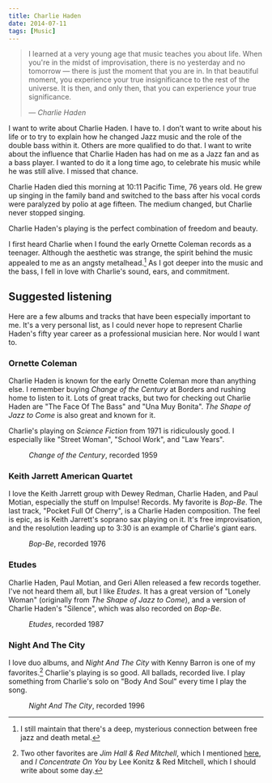 ```yaml
---
title: Charlie Haden
date: 2014-07-11
tags: [Music]
---
```


> I learned at a very young age that music teaches you about life. When you're
> in the midst of improvisation, there is no yesterday and no tomorrow — there
> is just the moment that you are in. In that beautiful moment, you experience
> your true insignificance to the rest of the universe. It is then, and only
> then, that you can experience your true significance.
>
> — *Charlie Haden*

I want to write about Charlie Haden. I have to. I don’t want to write about his life or to try to explain how he changed Jazz music and the role of the double bass within it. Others are more qualified to do that. I want to write about the influence that Charlie Haden has had on me as a Jazz fan and as a bass player. I wanted to do it a long time ago, to celebrate his music while he was still alive. I missed that chance.

Charlie Haden died this morning at 10:11 Pacific Time, 76 years old. He grew up singing in the family band and switched to the bass after his vocal cords were paralyzed by polio at age fifteen. The medium changed, but Charlie never stopped singing.

Charlie Haden's playing is the perfect combination of freedom and beauty.

I first heard Charlie when I found the early Ornette Coleman records as
a teenager.
Although the aesthetic was strange, the spirit behind the music appealed to me
as an angsty metalhead.[^metal] As I got deeper into the music and the bass, I fell in love with Charlie's sound, ears, and commitment.

## Suggested listening
Here are a few albums and tracks that have been especially important to me.
It's a very personal list, as I could never hope to represent Charlie Haden's fifty year career as
a professional musician here. Nor would I want to.

### Ornette Coleman

Charlie Haden is known for the early Ornette Coleman more than anything else. I remember buying *Change of the Century* at Borders and rushing home to
listen to it. Lots of great tracks, but two for checking out Charlie Haden are
"The Face Of The Bass" and "Una Muy Bonita". *The Shape of Jazz to Come* is also great and known for it.

Charlie's playing on *Science Fiction* from 1971 is ridiculously good. I especially like "Street Woman", "School Work", and "Law Years".

<figure>
    <img src="2014-07-11-charlie-haden/Change_of_the_Century.jpg" alt="">
    <figcaption>
        <em>Change of the Century</em>, recorded 1959
    </figcaption>
</figure>

### Keith Jarrett American Quartet

I love the Keith Jarrett group with Dewey Redman, Charlie Haden, and
Paul Motian, especially the stuff on Impulse! Records. My favorite is *Bop-Be*.
The last track, "Pocket Full Of Cherry", is a Charlie Haden composition. The
feel is epic, as is Keith Jarrett's soprano sax playing on it. It's free
improvisation, and the resolution leading up to 3:30 is an example of
Charlie's giant ears.

<figure>
    <img src=2014-07-11-charlie-haden/bop-be.jpg alt="">
    <figcaption>
        <em>Bop-Be</em>, recorded 1976
    </figcaption>
</figure>

### Etudes

Charlie Haden, Paul Motian, and Geri Allen released a few records
together. I've not heard them all, but I like *Etudes*. It has a great version of
"Lonely Woman" (originally from *The Shape of Jazz to Come*), and a version of Charlie
Haden's "Silence", which was also recorded on *Bop-Be*.

<figure>
    <img src=2014-07-11-charlie-haden/etudes.jpg alt="">
    <figcaption>
        <em>Etudes</em>, recorded 1987
    </figcaption>
</figure>

### Night And The City

I love duo albums, and *Night And The City* with Kenny Barron is one of my favorites.[^duo] Charlie's playing is so good.
All ballads, recorded live. I play something from Charlie's solo on "Body And Soul" every time
I play the song.

<figure>
    <img src=2014-07-11-charlie-haden/night-and-the-city.jpg alt="">
    <figcaption>
        <em>Night And The City</em>, recorded 1996
    </figcaption>
</figure>


[^metal]: I still maintain that there's a deep, mysterious connection between free jazz and death metal.
[^duo]: Two other favorites are *Jim Hall & Red Mitchell*, which I mentioned [here](/writing/jim-hall/), and *I Concentrate On You* by Lee Konitz & Red Mitchell, which I should write about some day.
